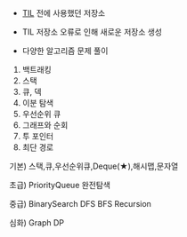 * [TIL](https://github.com/koo1996/TIL) 전에 사용했던 저장소

* TIL 저장소 오류로 인해 새로운 저장소 생성

* 다양한 알고리즘 문제 풀이

1. 백트래킹
2. 스택
3. 큐, 덱
4. 이분 탐색
5. 우선순위 큐
6. 그래프와 순회
7. 투 포인터
8. 최단 경로

기본) 스택,큐,우선순위큐,Deque(★),해시맵,문자열

초급) PriorityQueue 완전탐색

중급) BinarySearch DFS BFS Recursion

심화) Graph DP
